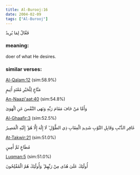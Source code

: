 ```yaml
---
title: Al-Burooj:16
date: 2004-02-09
tags: ["Al-Burooj"]
---
```

فَعَّالٌ لِمَا يُرِيدُ
### meaning: 
doer of what He desires.
### similar verses: 

[Al-Qalam:12](/68/12) (sim:58.9%)

مَنَّاعٍ لِلْخَيْرِ مُعْتَدٍ أَثِيمٍ

[An-Naazi'aat:40](/79/40) (sim:54.8%)

وَأَمَّا مَنْ خَافَ مَقَامَ رَبِّهِ وَنَهَى النَّفْسَ عَنِ الْهَوَىٰ

[Al-Ghaafir:3](/40/3) (sim:52.5%)

غَافِرِ الذَّنْبِ وَقَابِلِ التَّوْبِ شَدِيدِ الْعِقَابِ ذِي الطَّوْلِ ۖ لَا إِلَٰهَ إِلَّا هُوَ ۖ إِلَيْهِ الْمَصِيرُ

[At-Takwir:21](/81/21) (sim:51.0%)

مُطَاعٍ ثَمَّ أَمِينٍ

[Luqman:5](/31/5) (sim:51.0%)

أُولَٰئِكَ عَلَىٰ هُدًى مِنْ رَبِّهِمْ ۖ وَأُولَٰئِكَ هُمُ الْمُفْلِحُونَ
